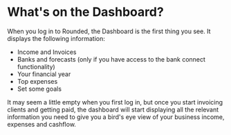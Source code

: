 # What's on the Dashboard?

When you log in to Rounded, the Dashboard is the first thing you see. It displays the following information:

* Income and Invoices
* Banks and forecasts \(only if you have access to the bank connect functionality\)
* Your financial year
* Top expenses
* Set some goals

It may seem a little empty when you first log in, but once you start invoicing clients and getting paid, the dashboard will start displaying all the relevant information you need to give you a bird's eye view of your business income, expenses and cashflow.

